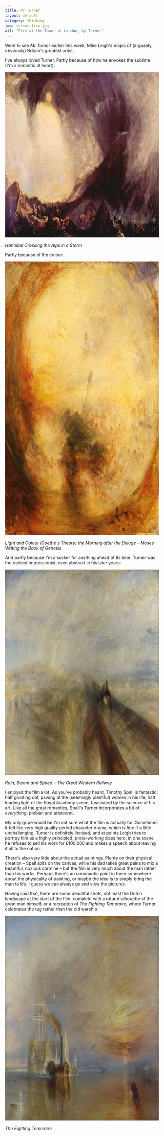 ```yaml
---
title: Mr Turner
layout: default
category: thinking
img: turner-fire.jpg
alt: "Fire at the Tower of London, by Turner"
---
```


Went to see <cite>Mr Turner</cite> earlier this week, Mike Leigh's biopic of (arguably, obviously) Britain's greatest artist.

I've always loved Turner. Partly because of how he envokes the sublime (I'm a romantic at heart):

<img src="/images/alps.jpg" alt="Hannibal crossing the Alps in a storm" height="540" width="900" class="bleed">

<p class="figcaption"><cite>Hannibal Crossing the Alps in a Storm</cite></p>

Partly because of the colour:

<img src="/images/light-and-colour.jpg" alt="Light and Colour (Goethe's Theory) the Morning after the Deluge - Moses Writing the Book of Genesis" height="894" width="900" class="bleed">

<p class="figcaption"><cite>Light and Colour (Goethe's Theory) the Morning after the Deluge &#8211; Moses Writing the Book of Genesis</cite></p>

And partly because I'm a sucker for anything ahead of its time. Turner was the earliest impressionist, even abstract in his later years:

<img src="/images/rain-steam-and-speed.jpg" alt="Rain, Steam and Speed – The Great Western Railway" height="671" width="900" class="bleed">

<p class="figcaption"><cite>Rain, Steam and Speed &#8211; The Great Western Railway</cite></p>

I enjoyed the film a lot. As you've probably heard, Timothy Spall is fantastic: half grunting oaf, pawing at the (seemingly plentiful) women in his life, half leading light of the Royal Academy scene, fascinated by the science of his art. Like all the great romantics, Spall's Turner incorporates a bit of _everything_, plebian and aristocrat.

My only gripe would be I'm not sure what the film is actually for. Sometimes it felt like very high quality period character drama, which is fine if a little unchallenging. Turner is definitely lionised, and at points Leigh tries to portray him as a highly principled, proto&#8211;working class hero; in one scene he refuses to sell his work for &pound;100,000 and makes a speech about leaving it all to the nation.

There's also very little about the actual paintings. Plenty on their physical creation &#8211; Spall spits on the canvas, while his dad takes great pains to mix a beautiful, noxious carmine &#8211; but the film is very much about the man rather than his works. Perhaps there's an unromantic point in there somewhere about the physicality of painting, or maybe the idea is to simply bring the man to life. I guess we can always go and view the pictures.

Having said that, there are some beautiful shots, not least the Dutch landscape at the start of the film, complete with a rotund silhouette of the great man himself, or a recreation of <cite>The Fighting Temeraire</cite>, where Turner celebrates the tug rather than the old warship.

<img src="/images/temeraire.jpg" alt="The Fighting Temeraire" height="669" width="900" class="bleed">

<p class="figcaption"><cite>The Fighting Temeraire</cite></p>
